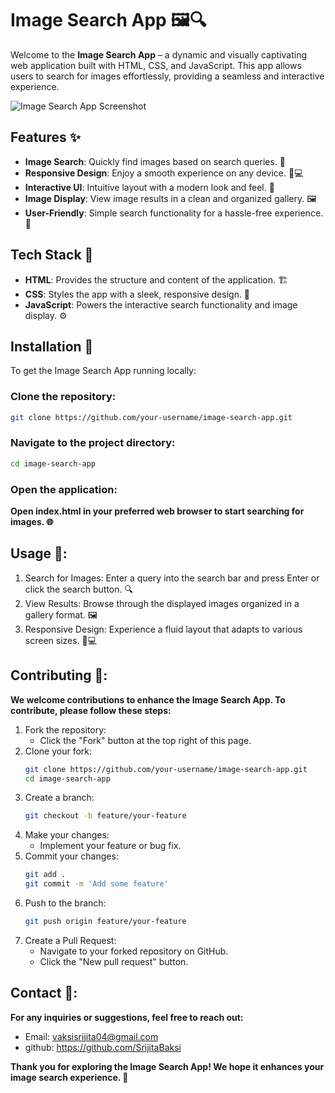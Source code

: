 # **Image Search App** 🖼️🔍

Welcome to the **Image Search App** – a dynamic and visually captivating web application built with HTML, CSS, and JavaScript. This app allows users to search for images effortlessly, providing a seamless and interactive experience.

![Image Search App Screenshot](images/image_search_app_screenshot.png)

## **Features** ✨

- **Image Search**: Quickly find images based on search queries. 🔎
- **Responsive Design**: Enjoy a smooth experience on any device. 📱💻
- **Interactive UI**: Intuitive layout with a modern look and feel. 🎨
- **Image Display**: View image results in a clean and organized gallery. 🖼️
- **User-Friendly**: Simple search functionality for a hassle-free experience. 🧩

## **Tech Stack** 🔧

- **HTML**: Provides the structure and content of the application. 🏗️
- **CSS**: Styles the app with a sleek, responsive design. 🎨
- **JavaScript**: Powers the interactive search functionality and image display. ⚙️

## **Installation** 🚀

To get the Image Search App running locally:

### **Clone the repository:**

```sh
git clone https://github.com/your-username/image-search-app.git
```

### **Navigate to the project directory**:
```sh
cd image-search-app
```

### **Open the application**:
**Open index.html in your preferred web browser to start searching for images. 🌐**

## **Usage 📖**:
1. Search for Images: Enter a query into the search bar and press Enter or click the search button. 🔍
2. View Results: Browse through the displayed images organized in a gallery format. 🖼️
3. Responsive Design: Experience a fluid layout that adapts to various screen sizes. 📱💻

## **Contributing 🤝**:
**We welcome contributions to enhance the Image Search App. To contribute, please follow these steps:**
1. Fork the repository:
   - Click the "Fork" button at the top right of this page.
2. Clone your fork:
   ```sh
   git clone https://github.com/your-username/image-search-app.git
   cd image-search-app
   ```
3. Create a branch:
   ```sh
   git checkout -b feature/your-feature
   ```
4. Make your changes:
   - Implement your feature or bug fix.
5. Commit your changes:
   ```sh
   git add .
   git commit -m 'Add some feature'
   ```
6. Push to the branch:
   ```sh
   git push origin feature/your-feature
   ```
7. Create a Pull Request:
   - Navigate to your forked repository on GitHub.
   - Click the "New pull request" button.

## **Contact 📧**:
**For any inquiries or suggestions, feel free to reach out:**
- Email: vaksisrijita04@gmail.com
- github: https://github.com/SrijitaBaksi

**Thank you for exploring the Image Search App! We hope it enhances your image search experience. 🌟**
